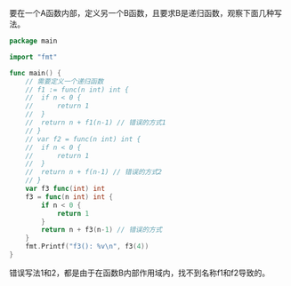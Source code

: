 要在一个A函数内部，定义另一个B函数，且要求B是递归函数，观察下面几种写法。
```go
package main

import "fmt"

func main() {
	// 需要定义一个递归函数
	// f1 := func(n int) int {
	// 	if n < 0 {
	// 		return 1
	// 	}
	// 	return n + f1(n-1) // 错误的方式1
	// }
	// var f2 = func(n int) int {
	// 	if n < 0 {
	// 		return 1
	// 	}
	// 	return n + f(n-1) // 错误的方式2
	// }
	var f3 func(int) int
	f3 = func(n int) int {
		if n < 0 {
			return 1
		}
		return n + f3(n-1) // 错误的方式
	}
	fmt.Printf("f3(): %v\n", f3(4))
}
```
错误写法1和2，都是由于在函数B内部作用域内，找不到名称f1和f2导致的。